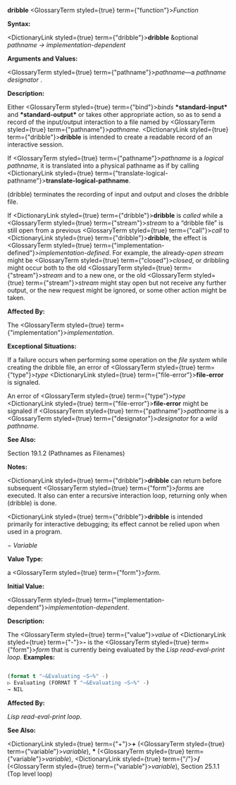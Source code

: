 **dribble** <GlossaryTerm styled={true} term={"function"}><i>Function</i></GlossaryTerm> 



**Syntax:** 



<DictionaryLink styled={true} term={"dribble"}><b>dribble</b></DictionaryLink> &amp;optional *pathname → implementation-dependent* 



**Arguments and Values:** 



<GlossaryTerm styled={true} term={"pathname"}><i>pathname</i></GlossaryTerm>—a *pathname designator* . 







 



 



**Description:** 



Either <GlossaryTerm styled={true} term={"bind"}><i>binds</i></GlossaryTerm> **\*standard-input\*** and **\*standard-output\*** or takes other appropriate action, so as to send a record of the input/output interaction to a file named by <GlossaryTerm styled={true} term={"pathname"}><i>pathname</i></GlossaryTerm>. <DictionaryLink styled={true} term={"dribble"}><b>dribble</b></DictionaryLink> is intended to create a readable record of an interactive session. 



If <GlossaryTerm styled={true} term={"pathname"}><i>pathname</i></GlossaryTerm> is a *logical pathname*, it is translated into a physical pathname as if by calling <DictionaryLink styled={true} term={"translate-logical-pathname"}><b>translate-logical-pathname</b></DictionaryLink>. 



(dribble) terminates the recording of input and output and closes the dribble file. 



If <DictionaryLink styled={true} term={"dribble"}><b>dribble</b></DictionaryLink> is *called* while a <GlossaryTerm styled={true} term={"stream"}><i>stream</i></GlossaryTerm> to a “dribble file” is still open from a previous <GlossaryTerm styled={true} term={"call"}><i>call</i></GlossaryTerm> to <DictionaryLink styled={true} term={"dribble"}><b>dribble</b></DictionaryLink>, the effect is <GlossaryTerm styled={true} term={"implementation-defined"}><i>implementation-defined</i></GlossaryTerm>. For example, the already-*open stream* might be <GlossaryTerm styled={true} term={"closed"}><i>closed</i></GlossaryTerm>, or dribbling might occur both to the old <GlossaryTerm styled={true} term={"stream"}><i>stream</i></GlossaryTerm> and to a new one, or the old <GlossaryTerm styled={true} term={"stream"}><i>stream</i></GlossaryTerm> might stay open but not receive any further output, or the new request might be ignored, or some other action might be taken. 



**Affected By:** 



The <GlossaryTerm styled={true} term={"implementation"}><i>implementation</i></GlossaryTerm>. 



**Exceptional Situations:** 



If a failure occurs when performing some operation on the *file system* while creating the dribble file, an error of <GlossaryTerm styled={true} term={"type"}><i>type</i></GlossaryTerm> <DictionaryLink styled={true} term={"file-error"}><b>file-error</b></DictionaryLink> is signaled. 



An error of <GlossaryTerm styled={true} term={"type"}><i>type</i></GlossaryTerm> <DictionaryLink styled={true} term={"file-error"}><b>file-error</b></DictionaryLink> might be signaled if <GlossaryTerm styled={true} term={"pathname"}><i>pathname</i></GlossaryTerm> is a <GlossaryTerm styled={true} term={"designator"}><i>designator</i></GlossaryTerm> for a *wild pathname*. 



**See Also:** 



Section 19.1.2 (Pathnames as Filenames) 



**Notes:** 



<DictionaryLink styled={true} term={"dribble"}><b>dribble</b></DictionaryLink> can return before subsequent <GlossaryTerm styled={true} term={"form"}><i>forms</i></GlossaryTerm> are executed. It also can enter a recursive interaction loop, returning only when (dribble) is done. 



<DictionaryLink styled={true} term={"dribble"}><b>dribble</b></DictionaryLink> is intended primarily for interactive debugging; its effect cannot be relied upon when used in a program. 



*− Variable* 



**Value Type:** 



a <GlossaryTerm styled={true} term={"form"}><i>form</i></GlossaryTerm>. 



**Initial Value:** 



<GlossaryTerm styled={true} term={"implementation-dependent"}><i>implementation-dependent</i></GlossaryTerm>. 







 



 



**Description:** 



The <GlossaryTerm styled={true} term={"value"}><i>value</i></GlossaryTerm> of <DictionaryLink styled={true} term={"-"}><b>-</b></DictionaryLink> is the <GlossaryTerm styled={true} term={"form"}><i>form</i></GlossaryTerm> that is currently being evaluated by the *Lisp read-eval-print loop*. **Examples:**
```lisp

(format t "~&Evaluating ~S~%" -) 
▷ Evaluating (FORMAT T "~&Evaluating ~S~%" -) 
→ NIL 

```
**Affected By:** 



*Lisp read-eval-print loop*. 



**See Also:** 



<DictionaryLink styled={true} term={"+"}><b>+</b></DictionaryLink> (<GlossaryTerm styled={true} term={"variable"}><i>variable</i></GlossaryTerm>), **\*** (<GlossaryTerm styled={true} term={"variable"}><i>variable</i></GlossaryTerm>), <DictionaryLink styled={true} term={"/"}><b>/</b></DictionaryLink> (<GlossaryTerm styled={true} term={"variable"}><i>variable</i></GlossaryTerm>), Section 25.1.1 (Top level loop) 



